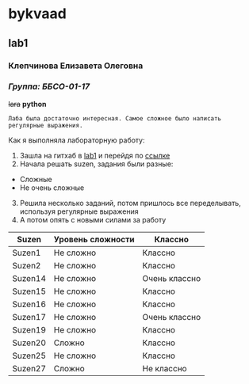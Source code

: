 # bykvaad #
## lab1 ##
### Клепчинова Елизавета Олеговна ###
### *Группа: ББСО-01-17* ###
~~lara~~ **python**

```Лаба была достаточно интересная. Самое сложное было написать регулярные выражения.```

Как я выполняла лабораторную работу:
1. Зашла на гитхаб в [lab1](https://github.com/bykvaadm/OS/tree/master/admin/lab1) и перейдя по [ссылке](http://escape.myctf.ru "suzen")
2. Начала решать suzen, задания были разные:
* Сложные
* Не очень сложные  
3. Решила несколько заданий, потом пришлось все переделывать, используя регулярные выражения
4. А потом опять с новыми силами за работу

| Suzen      | Уровень сложности | Классно       |
| ---------- | ----------------- | ------------- |
| Suzen1     | Не сложно         | Классно       |
| Suzen2     | Не сложно         | Классно       |
| Suzen14    | Не сложно         | Очень классно |
| Suzen15    | Не сложно         | Классно       |
| Suzen16    | Не сложно         | Классно       |
| Suzen17    | Не сложно         | Очень классно |
| Suzen19    | Не сложно         | Классно       |
| Suzen20    | Сложно            | Классно       |
| Suzen25    | Не сложно         | Классно       |
| Suzen27    | Сложно            | Не классно    |
 
